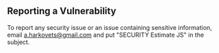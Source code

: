 ## Reporting a Vulnerability

To report any security issue or an issue containing sensitive information, email a.harkovets@gmail.com and put "SECURITY Estimate JS" in the subject.
